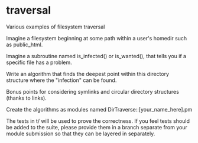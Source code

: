 # traversal
Various examples of filesystem traversal

Imagine a filesystem beginning at some path within a user's homedir such as public_html.

Imagine a subroutine named is_infected() or is_wanted(), that tells you if a specific file has a problem.

Write an algorithm that finds the deepest point within this directory structure where the "infection" can be found.

Bonus points for considering symlinks and circular directory structures (thanks to links).

Create the algorithms as modules named DirTraverse::[your_name_here].pm

The tests in t/ will be used to prove the correctness.  If you feel tests should be added to the suite, please provide
them in a branch separate from your module submission so that they can be layered in separately.


